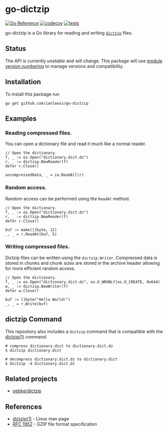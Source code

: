 # go-dictzip

[![Go Reference](https://pkg.go.dev/badge/github.com/ianlewis/go-dictzip.svg)](https://pkg.go.dev/github.com/ianlewis/go-dictzip)
[![codecov](https://codecov.io/gh/ianlewis/go-dictzip/graph/badge.svg?token=LJVTOT3ZHE)](https://codecov.io/gh/ianlewis/go-dictzip)
[![tests](https://github.com/ianlewis/go-dictzip/actions/workflows/pre-submit.units.yml/badge.svg)](https://github.com/ianlewis/go-dictzip/actions/workflows/pre-submit.units.yml)

go-dictzip is a Go library for reading and writing
[`dictzip`](https://linux.die.net/man/1/dictzip) files.

## Status

The API is currently _unstable_ and will change. This package will use [module
version numbering](https://golang.org/doc/modules/version-numbers) to manage
versions and compatibility.

## Installation

To install this package run

`go get github.com/ianlewis/go-dictzip`

## Examples

### Reading compressed files.

You can open a dictionary file and read it much like a normal reader.

```golang
// Open the dictionary.
f, _ := os.Open("dictionary.dict.dz")
r, _ := dictzip.NewReader(f)
defer r.Close()

uncompressedData, _ = io.ReadAll(r)
```

### Random access.

Random access can be performed using the `ReadAt` method.

```golang
// Open the dictionary.
f, _ := os.Open("dictionary.dict.dz")
r, _ := dictzip.NewReader(f)
defer r.Close()

buf := make([]byte, 12)
_, _ = r.ReadAt(buf, 5)
```

### Writing compressed files.

Dictzip files can be written using the `dictzip.Writer`. Compressed data is
stored in chunks and chunk sizes are stored in the archive header allowing for
more efficient random access.

```golang
// Open the dictionary.
f, _ := os.Open("dictionary.dict.dz", os.O_WRONLY|os.O_CREATE, 0o644)
w, _ := dictzip.NewWriter(f)
defer w.Close()

buf := []byte("Hello World!")
_, _ = r.Write(buf)
```

## dictzip Command

This repository also includes a `dictzip` command that is compatible with the
[dictzip(1)](https://linux.die.net/man/1/dictzip) command.

```shell
# compress dictionary.dict to dictionary.dict.dz
$ dictzip dictionary.dict

# decompress dictionary.dict.dz to dictionary.dict
$ dictzip -d dictionary.dict.dz
```

## Related projects

- [pebbe/dictzip](https://github.com/pebbe/dictzip)

## References

- [dictzip(1)](https://linux.die.net/man/1/dictzip) - Linux man page
- [RFC 1952](https://datatracker.ietf.org/doc/html/rfc1952) - GZIP file format specification

